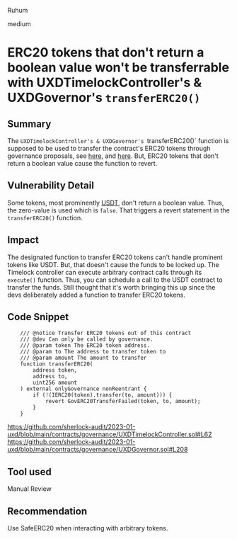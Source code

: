 Ruhum

medium

# ERC20 tokens that don't return a boolean value won't be transferrable with UXDTimelockController's & UXDGovernor's `transferERC20()`

## Summary
The `UXDTimelockController's & UXDGovernor's `transferERC20()` function is supposed to be used to transfer the contract's ERC20 tokens through governance proposals, see [here](https://docs.uxd.fi/uxdprogram-ethereum/governance/governance-proposals#transfer-erc-20-tokens), and [here](https://github.com/UXDProtocol/uxd-evm/blob/dedaub-audit/scripts/governance/9_transfer_erc20_proposal.ts). But, ERC20 tokens that don't return a boolean value cause the function to revert.

## Vulnerability Detail
Some tokens, most prominently [USDT](https://etherscan.io/token/0xdac17f958d2ee523a2206206994597c13d831ec7#code#L126), don't return a boolean value. Thus, the zero-value is used which is `false`. That triggers a revert statement in the `transferERC20()` function.

## Impact
The designated function to transfer ERC20 tokens can't handle prominent tokens like USDT. But, that doesn't cause the funds to be locked up. The Timelock controller can execute arbitrary contract calls through its `execute()` function. Thus, you can schedule a call to the USDT contract to transfer the funds. Still thought that it's worth bringing this up since the devs deliberately added a function to transfer ERC20 tokens. 

## Code Snippet
```sol
    /// @notice Transfer ERC20 tokens out of this contract
    /// @dev Can only be called by governance.
    /// @param token The ERC20 token address.
    /// @param to The address to transfer token to
    /// @param amount The amount to transfer
    function transferERC20(
        address token,
        address to,
        uint256 amount
    ) external onlyGovernance nonReentrant {
        if (!(IERC20(token).transfer(to, amount))) {
            revert GovERC20TransferFailed(token, to, amount);
        }
    }
```

https://github.com/sherlock-audit/2023-01-uxd/blob/main/contracts/governance/UXDTimelockController.sol#L62
https://github.com/sherlock-audit/2023-01-uxd/blob/main/contracts/governance/UXDGovernor.sol#L208

## Tool used

Manual Review

## Recommendation
Use SafeERC20 when interacting with arbitrary tokens.
